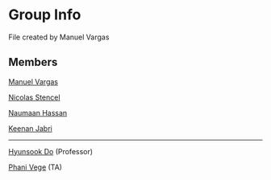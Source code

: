 # Group Info
File created by Manuel Vargas

## Members

[Manuel Vargas](#) 

[Nicolas Stencel](#)

[Naumaan Hassan](#)

[Keenan Jabri](#)

------
[Hyunsook Do](#) (Professor)

[Phani Vege](#) (TA)
